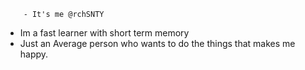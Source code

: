        - It's me @rchSNTY 
  - Im a fast learner with short term memory
  - Just an Average person who wants to do the things that makes me happy.
  
<!---
rchSNTY/rchSNTY is a ✨ special ✨ repository because its `README.md` (this file) appears on your GitHub profile.
You can click the Preview link to take a look at your changes.
--->
